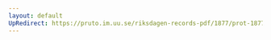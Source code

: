 ```yaml
---
layout: default
UpRedirect: https://pruto.im.uu.se/riksdagen-records-pdf/1877/prot-1877--fk--011.pdf
---
```

